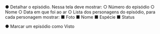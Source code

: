 <!-- ● Listar todos os episódios: Para cada episódio deve ser exibido:
    ○ Número do episódio
    ○ Nome
    ○ Data em que foi ao ar
    ○ Quantidade de personagens que participaram -->

● Detalhar o episódio. Nessa tela deve mostrar:
    ○ Número do episódio
    ○ Nome
    ○ Data em que foi ao ar
    ○ Lista dos personagens do episódio, para cada personagem mostrar:
       ■ Foto
       ■ Nome
       ■ Espécie
       ■ Status

<!-- ● Favoritar e Desfavoritar um episódio -->
● Marcar um episódio como Visto
<!-- ● Listar episódios favoritos -->
<!-- ● Buscar episódio pelo nome -->